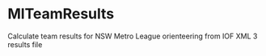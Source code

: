 # MlTeamResults
Calculate team results for NSW Metro League orienteering from IOF XML 3 results file
